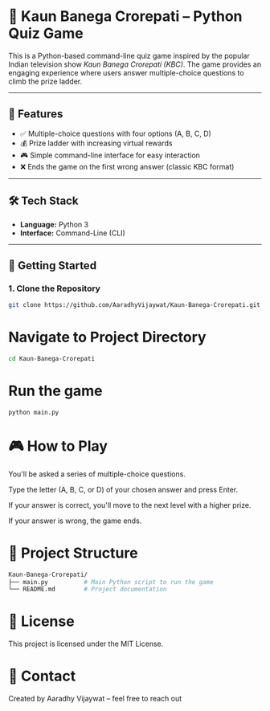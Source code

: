 # 🎯 Kaun Banega Crorepati – Python Quiz Game

This is a Python-based command-line quiz game inspired by the popular Indian television show *Kaun Banega Crorepati (KBC)*. The game provides an engaging experience where users answer multiple-choice questions to climb the prize ladder.

---

## 📌 Features

- ✅ Multiple-choice questions with four options (A, B, C, D)
- 💰 Prize ladder with increasing virtual rewards
- 🎮 Simple command-line interface for easy interaction
- ❌ Ends the game on the first wrong answer (classic KBC format)

---

## 🛠️ Tech Stack

- **Language:** Python 3
- **Interface:** Command-Line (CLI)

---

## 🚀 Getting Started

### 1. Clone the Repository

```bash
git clone https://github.com/AaradhyVijaywat/Kaun-Banega-Crorepati.git
```

# Navigate to Project Directory
```bash
cd Kaun-Banega-Crorepati
```

# Run the game
```bash
python main.py
```

# 🎮 How to Play
You'll be asked a series of multiple-choice questions.

Type the letter (A, B, C, or D) of your chosen answer and press Enter.

If your answer is correct, you'll move to the next level with a higher prize.

If your answer is wrong, the game ends.


# 📂 Project Structure
```bash
Kaun-Banega-Crorepati/
├── main.py          # Main Python script to run the game
└── README.md        # Project documentation
```


# 📝 License
This project is licensed under the MIT License.

# 📧 Contact
Created by Aaradhy Vijaywat – feel free to reach out 
